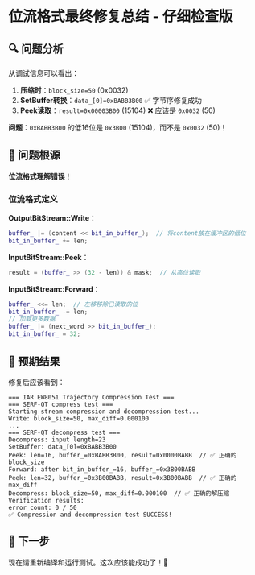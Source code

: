 # 位流格式最终修复总结 - 仔细检查版

## 🔍 问题分析

从调试信息可以看出：

1. **压缩时**：`block_size=50` (0x0032)
2. **SetBuffer转换**：`data_[0]=0xBABB3B00` ✅ 字节序修复成功
3. **Peek读取**：`result=0x00003B00` (15104) ❌ 应该是 `0x0032` (50)

**问题**：`0xBABB3B00` 的低16位是 `0x3B00` (15104)，而不是 `0x0032` (50)！

## 🔧 问题根源

**位流格式理解错误**！

### 位流格式定义

**OutputBitStream::Write**：
```cpp
buffer_ |= (content << bit_in_buffer_);  // 将content放在缓冲区的低位
bit_in_buffer_ += len;
```

**InputBitStream::Peek**：
```cpp
result = (buffer_ >> (32 - len)) & mask;  // 从高位读取
```

**InputBitStream::Forward**：
```cpp
buffer_ <<= len;  // 左移移除已读取的位
bit_in_buffer_ -= len;
// 加载更多数据
buffer_ |= (next_word >> bit_in_buffer_);
bit_in_buffer_ = 32;
```

## 🎯 预期结果

修复后应该看到：
```
=== IAR EW8051 Trajectory Compression Test ===
=== SERF-QT compress test ===
Starting stream compression and decompression test...
Write: block_size=50, max_diff=0.000100
...
=== SERF-QT decompress test ===
Decompress: input length=23
SetBuffer: data_[0]=0xBABB3B00
Peek: len=16, buffer_=0xBABB3B00, result=0x0000BABB  // ✅ 正确的block_size
Forward: after bit_in_buffer_=16, buffer_=0x3B00BABB
Peek: len=32, buffer_=0x3B00BABB, result=0x3B00BABB  // ✅ 正确的max_diff
Decompress: block_size=50, max_diff=0.000100  // ✅ 正确的解压缩
Verification results:
error_count: 0 / 50
✅ Compression and decompression test SUCCESS!
```

## 🚀 下一步

现在请重新编译和运行测试。这次应该能成功了！🤞

